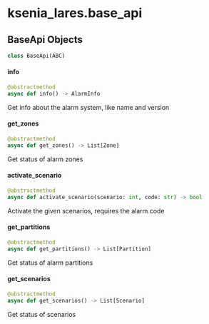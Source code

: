 <a id="ksenia_lares.base_api"></a>

# ksenia\_lares.base\_api

<a id="ksenia_lares.base_api.BaseApi"></a>

## BaseApi Objects

```python
class BaseApi(ABC)
```

<a id="ksenia_lares.base_api.BaseApi.info"></a>

#### info

```python
@abstractmethod
async def info() -> AlarmInfo
```

Get info about the alarm system, like name and version

<a id="ksenia_lares.base_api.BaseApi.get_zones"></a>

#### get\_zones

```python
@abstractmethod
async def get_zones() -> List[Zone]
```

Get status of alarm zones

<a id="ksenia_lares.base_api.BaseApi.activate_scenario"></a>

#### activate\_scenario

```python
@abstractmethod
async def activate_scenario(scenario: int, code: str) -> bool
```

Activate the given scenarios, requires the alarm code

<a id="ksenia_lares.base_api.BaseApi.get_partitions"></a>

#### get\_partitions

```python
@abstractmethod
async def get_partitions() -> List[Partition]
```

Get status of alarm partitions

<a id="ksenia_lares.base_api.BaseApi.get_scenarios"></a>

#### get\_scenarios

```python
@abstractmethod
async def get_scenarios() -> List[Scenario]
```

Get status of scenarios

